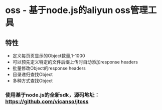 # oss - 基于node.js的aliyun oss管理工具

## 特性
- 定义每⻚页显示的Object数量,1-1000
- 可以预先定义特定的文件后缀上传时自动添加response headers
- 批量修改Object的response headers
- 目录递归查找Object
- 多种方式查找Object


### 使用基于node.js的全新sdk，源码地址：https://github.com/vicanso/jtoss

